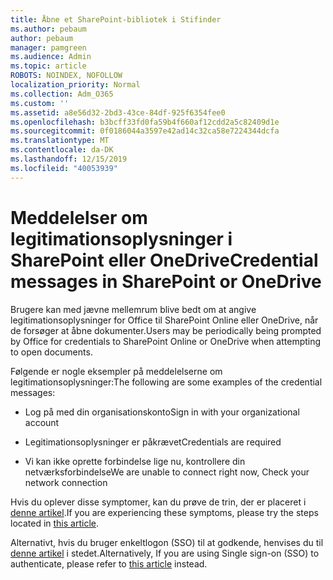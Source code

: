 ```yaml
---
title: Åbne et SharePoint-bibliotek i Stifinder
ms.author: pebaum
author: pebaum
manager: pamgreen
ms.audience: Admin
ms.topic: article
ROBOTS: NOINDEX, NOFOLLOW
localization_priority: Normal
ms.collection: Adm_O365
ms.custom: ''
ms.assetid: a8e56d32-2bd3-43ce-84df-925f6354fee0
ms.openlocfilehash: b3bcff33fd0fa59b4f660af12cdd2a5c82409d1e
ms.sourcegitcommit: 0f0186044a3597e42ad14c32ca58e7224344dcfa
ms.translationtype: MT
ms.contentlocale: da-DK
ms.lasthandoff: 12/15/2019
ms.locfileid: "40053939"
---
```

# <a name="credential-messages-in-sharepoint-or-onedrive"></a><span data-ttu-id="bdff4-102">Meddelelser om legitimationsoplysninger i SharePoint eller OneDrive</span><span class="sxs-lookup"><span data-stu-id="bdff4-102">Credential messages in SharePoint or OneDrive</span></span>

<span data-ttu-id="bdff4-103">Brugere kan med jævne mellemrum blive bedt om at angive legitimationsoplysninger for Office til SharePoint Online eller OneDrive, når de forsøger at åbne dokumenter.</span><span class="sxs-lookup"><span data-stu-id="bdff4-103">Users may be periodically being prompted by Office for credentials to SharePoint Online or OneDrive when attempting to open documents.</span></span>

<span data-ttu-id="bdff4-104">Følgende er nogle eksempler på meddelelserne om legitimationsoplysninger:</span><span class="sxs-lookup"><span data-stu-id="bdff4-104">The following are some examples of the credential messages:</span></span>

- <span data-ttu-id="bdff4-105">Log på med din organisationskonto</span><span class="sxs-lookup"><span data-stu-id="bdff4-105">Sign in with your organizational account</span></span>

- <span data-ttu-id="bdff4-106">Legitimationsoplysninger er påkrævet</span><span class="sxs-lookup"><span data-stu-id="bdff4-106">Credentials are required</span></span>

- <span data-ttu-id="bdff4-107">Vi kan ikke oprette forbindelse lige nu, kontrollere din netværksforbindelse</span><span class="sxs-lookup"><span data-stu-id="bdff4-107">We are unable to connect right now, Check your network connection</span></span>

<span data-ttu-id="bdff4-108">Hvis du oplever disse symptomer, kan du prøve de trin, der er placeret i [denne artikel](https://support.microsoft.com/help/2913639/office-applications-periodically-prompt-for-credentials-to-sharepoint).</span><span class="sxs-lookup"><span data-stu-id="bdff4-108">If you are experiencing these symptoms, please try the steps located in [this article](https://support.microsoft.com/help/2913639/office-applications-periodically-prompt-for-credentials-to-sharepoint).</span></span>

<span data-ttu-id="bdff4-109">Alternativt, hvis du bruger enkeltlogon (SSO) til at godkende, henvises du til [denne artikel](https://support.microsoft.com/help/4025962/cant-sign-in-after-update-to-office-2016-build-16-0-7967-on-windows-10) i stedet.</span><span class="sxs-lookup"><span data-stu-id="bdff4-109">Alternatively, If you are using Single sign-on (SSO) to authenticate, please refer to [this article](https://support.microsoft.com/help/4025962/cant-sign-in-after-update-to-office-2016-build-16-0-7967-on-windows-10) instead.</span></span>

